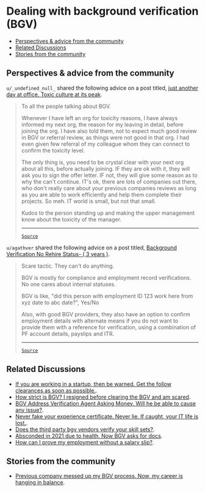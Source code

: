<!-- omit from toc -->
# Dealing with background verification (BGV)

- [Perspectives \& advice from the community](#perspectives--advice-from-the-community)
- [Related Discussions](#related-discussions)
- [Stories from the community](#stories-from-the-community)

## Perspectives & advice from the community

`u/_undefined_null_` shared the following advice on a post titled, [just another day at office. Toxic culture at its peak](https://www.reddit.com/r/developersIndia/comments/1cory3t/just_another_day_at_office_toxic_culture_at_its/).

<blockquote>

To all the people talking about BGV.

Whenever I have left an org for toxicity reasons, I have always informed my next org, the reason for my leaving in detail, before joining the org. I have also told them, not to expect much good review in BGV or referral review, as things were not good in that org. I had even given few referral of my colleague whom they can connect to confirm the toxicity level.

The only thing is, you need to be crystal clear with your next org about all this, before actually joining. IF they are ok with it, they will ask you to sign the offer letter. IF not, they will give some reason as to why the can't continue. IT's ok, there are lots of companies out there, who don't really care about your previous companies reviews as long as you are able to work efficiently and help them complete their projects. So meh. IT world is small, but not that small.

Kudos to the person standing up and making the upper management know about the toxicity of the manager.

---

[`Source`](https://www.reddit.com/r/developersIndia/comments/1cory3t/comment/l3jlzru/?utm_source=share&utm_medium=web3x&utm_name=web3xcss&utm_term=1&utm_content=share_button)

</blockquote>

`u/agathver` shared the following advice on a post titled, [Background Verification No Rehire Status- ( 3 years )](https://www.reddit.com/r/developersIndia/comments/1f29ota/background_verification_no_rehire_status_3_years/).

<blockquote>

Scare tactic. They can't do anything.

BGV is mostly for compliance and employment record verifications. No one cares about internal statuses.

BGV is like, "did this person with employment ID 123 work here from xyz date to abc date?", Yes/No

Also, with good BGV providers, they also have an option to confirm employment details with alternate means if you do not want to provide them with a reference for verification, using a combination of PF account details, payslips and ITR.

---

[`Source`](https://www.reddit.com/r/developersIndia/comments/1f29ota/comment/lk52acg/?utm_source=share&utm_medium=web3x&utm_name=web3xcss&utm_term=1&utm_content=share_button)

</blockquote>

## Related Discussions

- [If you are working in a startup, then be warned. Get the follow clearances as soon as possible.](https://www.reddit.com/r/developersIndia/comments/1d2ow0l/if_you_are_working_in_a_startup_then_be_warned/).
- [How strict is BGV? I resigned before clearing the BGV and am scared](https://www.reddit.com/r/developersIndia/comments/13swt1f/how_strict_is_bgv_i_resigned_before_clearing_the/).
- [BGV Address Verification Agent Asking Money. Will he be able to cause any issue?](https://www.reddit.com/r/developersIndia/comments/1cjyq8m/bgv_address_verification_agent_asking_money_will/).
- [Never fake your experience certificate. Never lie. If caught, your IT life is lost.](https://www.reddit.com/r/developersIndia/comments/18gk54z/never_fake_your_experience_certificate_never_lie/).
- [Does the third party bgv vendors verify your skill sets?](https://www.reddit.com/r/developersIndia/comments/1bflmi2/does_the_third_party_bgv_vendors_verify_your/).
- [Absconded in 2021 due to health. Now BGV asks for docs](https://www.reddit.com/r/developersIndia/comments/1fw6car/absconded_in_2021_due_to_health_now_bgv_asks_for/).
- [How can I prove my employment without a salary slip?](https://www.reddit.com/r/developersIndia/comments/15rj52s/how_can_i_prove_my_employment_without_a_salary/).

## Stories from the community

- [Previous company messed up my BGV process. Now, my career is hanging in balance](https://www.reddit.com/r/developersIndia/comments/1d2n800/previous_company_messed_up_my_bgv_process_now_my/).
